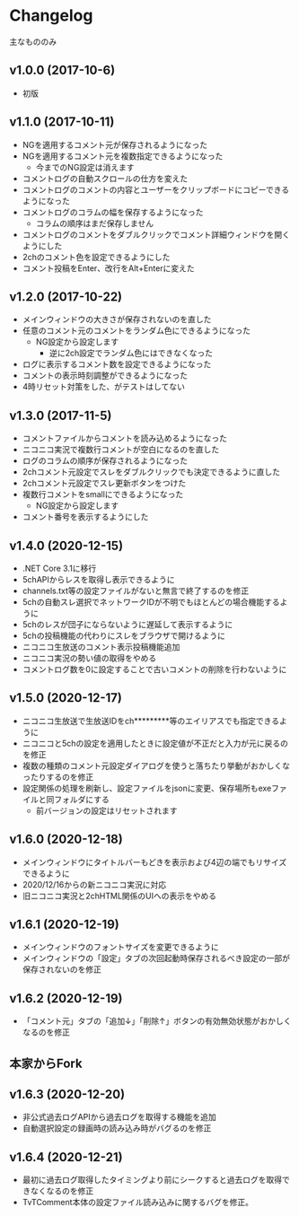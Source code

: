 # Changelog

主なもののみ

## v1.0.0 (2017-10-6)
- 初版


## v1.1.0 (2017-10-11)
- NGを適用するコメント元が保存されるようになった
- NGを適用するコメント元を複数指定できるようになった
    - 今までのNG設定は消えます
- コメントログの自動スクロールの仕方を変えた
- コメントログのコメントの内容とユーザーをクリップボードにコピーできるようになった
- コメントログのコラムの幅を保存するようになった
    - コラムの順序はまだ保存しません
- コメントログのコメントをダブルクリックでコメント詳細ウィンドウを開くようにした
- 2chのコメント色を設定できるようにした
- コメント投稿をEnter、改行をAlt+Enterに変えた


## v1.2.0 (2017-10-22)
- メインウィンドウの大きさが保存されないのを直した
- 任意のコメント元のコメントをランダム色にできるようになった
    - NG設定から設定します
        - 逆に2ch設定でランダム色にはできなくなった
- ログに表示するコメント数を設定できるようになった
- コメントの表示時刻調整ができるようになった
- 4時リセット対策をした、がテストはしてない


## v1.3.0 (2017-11-5)
- コメントファイルからコメントを読み込めるようになった
- ニコニコ実況で複数行コメントが空白になるのを直した
- ログのコラムの順序が保存されるようになった
- 2chコメント元設定でスレをダブルクリックでも決定できるように直した
- 2chコメント元設定でスレ更新ボタンをつけた
- 複数行コメントをsmallにできるようになった
    - NG設定から設定します
- コメント番号を表示するようにした

## v1.4.0 (2020-12-15)
- .NET Core 3.1に移行
- 5chAPIからレスを取得し表示できるように
- channels.txt等の設定ファイルがないと無言で終了するのを修正
- 5chの自動スレ選択でネットワークIDが不明でもほとんどの場合機能するように
- 5chのレスが団子にならないように遅延して表示するように
- 5chの投稿機能の代わりにスレをブラウザで開けるように
- ニコニコ生放送のコメント表示投稿機能追加
- ニコニコ実況の勢い値の取得をやめる
- コメントログ数を0に設定することで古いコメントの削除を行わないように

## v1.5.0 (2020-12-17)
- ニコニコ生放送で生放送IDをch*********等のエイリアスでも指定できるように
- ニコニコと5chの設定を適用したときに設定値が不正だと入力が元に戻るのを修正
- 複数の種類のコメント元設定ダイアログを使うと落ちたり挙動がおかしくなったりするのを修正
- 設定関係の処理を刷新し、設定ファイルをjsonに変更、保存場所もexeファイルと同フォルダにする
    - 前バージョンの設定はリセットされます

## v1.6.0 (2020-12-18)
- メインウィンドウにタイトルバーもどきを表示および4辺の端でもリサイズできるように
- 2020/12/16からの新ニコニコ実況に対応
- 旧ニコニコ実況と2chHTML関係のUIへの表示をやめる

## v1.6.1 (2020-12-19)
- メインウィンドウのフォントサイズを変更できるように
- メインウィンドウの「設定」タブの次回起動時保存されるべき設定の一部が保存されないのを修正

## v1.6.2 (2020-12-19)
- 「コメント元」タブの「追加↓」「削除↑」ボタンの有効無効状態がおかしくなるのを修正

## 本家からFork

## v1.6.3 (2020-12-20) 
- 非公式過去ログAPIから過去ログを取得する機能を追加
- 自動選択設定の録画時の読み込み時がバグるのを修正

## v1.6.4 (2020-12-21) 
- 最初に過去ログ取得したタイミングより前にシークすると過去ログを取得できなくなるのを修正
- TvTComment本体の設定ファイル読み込みに関するバグを修正。